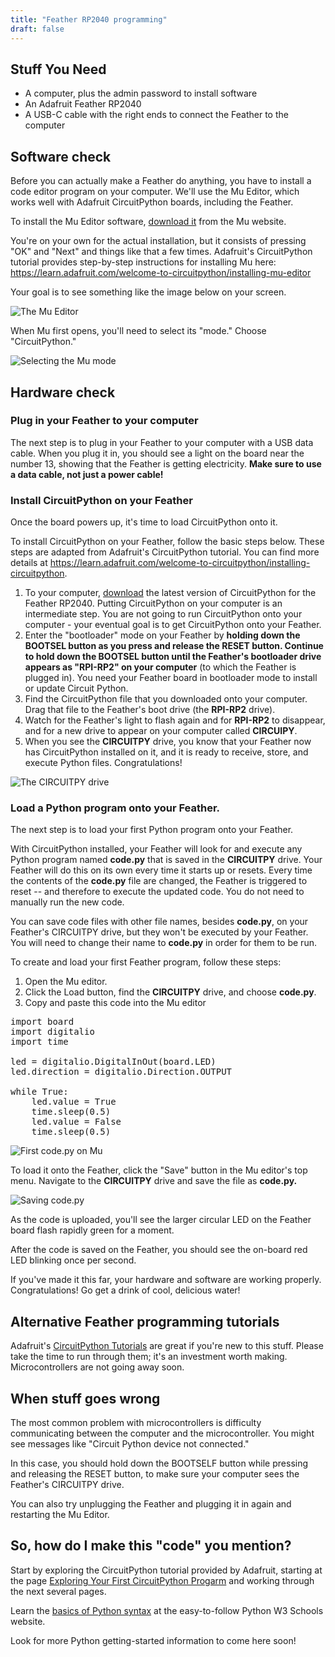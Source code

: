 ```yaml
---
title: "Feather RP2040 programming"
draft: false
---
```


## Stuff You Need

*   A computer, plus the admin password to install software
*   An Adafruit Feather RP2040
*   A USB-C cable with the right ends to connect the Feather to the computer


## Software check 

Before you can actually make a Feather do anything, you have to install a code editor program on your computer. We'll use the Mu Editor, which works well with Adafruit CircuitPython boards, including the Feather. 

To install the Mu Editor software, [download it](https://codewith.mu/en/) from the Mu website. 

You're on your own for the actual installation, but it consists of pressing "OK" and "Next" and things like that a few times. Adafruit's CircuitPython tutorial provides step-by-step instructions for installing Mu here: https://learn.adafruit.com/welcome-to-circuitpython/installing-mu-editor

Your goal is to see something like the image below on your screen.

![The Mu Editor](/img/Mu_blankeditor.png)

When Mu first opens, you'll need to select its "mode." Choose "CircuitPython."

![Selecting the Mu mode](/img/Mu_mode.png)

## Hardware check 

### Plug in your Feather to your computer

The next step is to plug in your Feather to your computer with a USB data cable. When you plug it in, you should see a  light on the board near the number 13, showing that the Feather is getting electricity. **Make sure to use a data cable, not just a power cable!**

### Install CircuitPython on your Feather

Once the board powers up, it's time to load CircuitPython onto it. 

To install CircuitPython on your Feather, follow the basic steps below. These steps are adapted from Adafruit's CircuitPython tutorial. You can find more details at https://learn.adafruit.com/welcome-to-circuitpython/installing-circuitpython.

1. To your computer, [download](https://circuitpython.org/board/adafruit_feather_rp2040/) the latest version of CircuitPython for the Feather RP2040. Putting CircuitPython on your computer is an intermediate step. You are not going to run CircuitPython onto your computer - your eventual goal is to get CircuitPython onto your Feather.
2. Enter the "bootloader" mode on your Feather by **holding down the BOOTSEL button as you press and release the RESET button. Continue to hold down the BOOTSEL button until the Feather's bootloader drive appears as "RPI-RP2" on your computer** (to which the Feather is plugged in). You need your Feather board in bootloader mode to install or update Circuit Python.
3. Find the CircuitPython file that you downloaded onto your computer. Drag that file to the Feather's boot drive (the **RPI-RP2** drive).
4. Watch for the Feather's light to flash again and for **RPI-RP2** to disappear, and for a new drive to appear on your computer called **CIRCUIPY**.
5. When you see the **CIRCUITPY** drive, you know that your Feather now has CircuitPython installed on it, and it is ready to receive, store, and execute Python files. Congratulations!

![The CIRCUITPY drive](/img/circuitpy_drive.png)


### Load a Python program onto your Feather.

The next step is to load your first Python program onto your Feather.

With CircuitPython installed, your Feather will look for and execute any Python program named **code.py** that is saved in the **CIRCUITPY** drive. Your Feather will do this on its own every time it starts up or resets. Every time the contents of the **code.py** file are changed, the Feather is triggered to reset -- and therefore to execute the updated code. You do not need to manually run the new code.

You can save code files with other file  names, besides **code.py**, on your Feather's CIRCUITPY drive, but they won't be executed by your Feather. You will need to change their name to **code.py** in order for them to be run.

To create and load your first Feather program, follow these steps:
1. Open the Mu editor.
2. Click the Load button, find the **CIRCUITPY** drive, and choose **code.py**.
3. Copy and paste this code into the Mu editor 

<pre class="code">
import board
import digitalio
import time

led = digitalio.DigitalInOut(board.LED)
led.direction = digitalio.Direction.OUTPUT

while True:
    led.value = True
    time.sleep(0.5)
    led.value = False
    time.sleep(0.5)
</pre>

![First code.py on Mu](/img/firstcode.png)

To load it onto the Feather, click the "Save" button in the Mu editor's top menu. Navigate to the **CIRCUITPY** drive and save the file as **code.py.**

![Saving code.py](/img/save-code-py.png)

As the code is uploaded, you'll see the larger circular LED on the Feather board flash rapidly green for a moment. 

After the code is saved on the Feather, you should see the on-board red LED blinking once per second.

If you've made it this far, your hardware and software are working properly. Congratulations! Go get a drink of cool, delicious water!

## Alternative Feather programming tutorials

Adafruit's [CircuitPython Tutorials](https://learn.adafruit.com/welcome-to-circuitpython) are great if you're new to this stuff. Please take the time to run through them; it's an investment worth making. Microcontrollers are not going away soon.

## When stuff goes wrong

The most common problem with microcontrollers is difficulty communicating between the computer and the microcontroller. You might see messages like "Circuit Python device not connected."

In this case, you should hold down the BOOTSELF button while pressing and releasing the RESET button, to make sure your computer sees the Feather's CIRCUITPY drive.

You can also try unplugging the Feather and plugging it in again and restarting the Mu Editor. 


## So, how do I make this "code" you mention?

Start by exploring the CircuitPython tutorial provided by Adafruit, starting at the page [Exploring Your First CircuitPython Progarm](https://learn.adafruit.com/welcome-to-circuitpython/exploring-your-first-circuitpython-program) and working through the next several pages.

Learn the [basics of Python syntax](https://www.w3schools.com/python/python_syntax.asp) at the easy-to-follow Python W3 Schools website.

Look for more Python getting-started information to come here soon!
